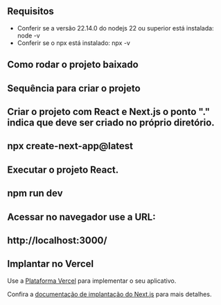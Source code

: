 ## Requisitos

- Conferir se a versão 22.14.0 do nodejs 22 ou superior está instalada: node -v
- Conferir se o npx está instalado: npx -v

## Como rodar o projeto baixado

## Sequência para criar o projeto

## Criar o projeto com React e Next.js o ponto "." indica que deve ser criado no próprio diretório.

## npx create-next-app@latest

## Executar o projeto React.

## npm run dev

## Acessar no navegador use a URL:

## http://localhost:3000/

## Implantar no Vercel

Use a [Plataforma Vercel](https://vercel.com/new?utm_medium=default-template&filter=next.js&utm_source=create-next-app&utm_campaign=create-next-app-readme) para implementar o seu aplicativo.

Confira a [documentação de implantação do Next.js](https://nextjs.org/docs/app/building-your-application/deploying) para mais detalhes.
